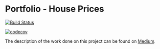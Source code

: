 # Portfolio - House Prices

[![Build Status](https://app.travis-ci.com/JoaoPicolo/Portfolio-HousePrices.svg?branch=main)](https://app.travis-ci.com/JoaoPicolo/Portfolio-HousePrices)

[![codecov](https://codecov.io/gh/JoaoPicolo/Portfolio-HousePrices/branch/main/graph/badge.svg?token=9EQYB1J5VD)](https://codecov.io/gh/JoaoPicolo/Portfolio-HousePrices)

The description of the work done on this project can be found on [Medium](https://picolojoaop.medium.com/house-prices-part-i-2d5c5ae93042).